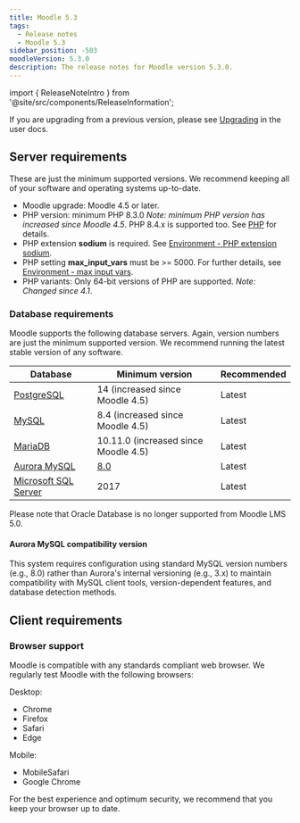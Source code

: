 ```yaml
---
title: Moodle 5.3
tags:
  - Release notes
  - Moodle 5.3
sidebar_position: -503
moodleVersion: 5.3.0
description: The release notes for Moodle version 5.3.0.
---
```


import { ReleaseNoteIntro } from '@site/src/components/ReleaseInformation';

<ReleaseNoteIntro releaseName={frontMatter.moodleVersion} />

If you are upgrading from a previous version, please see [Upgrading](https://docs.moodle.org/en/Upgrading) in the user docs.

## Server requirements

These are just the minimum supported versions. We recommend keeping all of your software and operating systems up-to-date.

- Moodle upgrade: Moodle 4.5 or later.
- PHP version: minimum PHP 8.3.0 *Note: minimum PHP version has increased since Moodle 4.5*. PHP 8.4.x is supported too. See [PHP](../development/policies/php.md) for details.
- PHP extension **sodium** is required. See [Environment - PHP extension sodium](https://docs.moodle.org/en/Environment_-_PHP_extension_sodium).
- PHP setting **max_input_vars** must be >= 5000. For further details, see [Environment - max input vars](https://docs.moodle.org/en/Environment_-_max_input_vars).
- PHP variants: Only 64-bit versions of PHP are supported. *Note: Changed since 4.1*.

### Database requirements

Moodle supports the following database servers. Again, version numbers are just the minimum supported version. We recommend running the latest stable version of any software.

| Database | Minimum version | Recommended |
| --- | --- | --- |
| [PostgreSQL](http://www.postgresql.org/) | 14 (increased since Moodle 4.5) | Latest |
| [MySQL](http://www.mysql.com/) | 8.4 (increased since Moodle 4.5) | Latest |
| [MariaDB](https://mariadb.org/) | 10.11.0 (increased since Moodle 4.5) | Latest |
| [Aurora MySQL](https://docs.aws.amazon.com/AmazonRDS/latest/AuroraUserGuide/Aurora.AuroraMySQL.html) | [8.0](#aurora-mysql-compatibility-version) | Latest |
| [Microsoft SQL Server](http://www.microsoft.com/en-us/server-cloud/products/sql-server/) | 2017 | Latest |

Please note that Oracle Database is no longer supported from Moodle LMS 5.0.

#### Aurora MySQL compatibility version

This system requires configuration using standard MySQL version numbers (e.g., 8.0) rather than Aurora's internal versioning (e.g., 3.x) to maintain compatibility with MySQL client tools, version-dependent features, and database detection methods.

## Client requirements

### Browser support

Moodle is compatible with any standards compliant web browser. We regularly test Moodle with the following browsers:

Desktop:

- Chrome
- Firefox
- Safari
- Edge

Mobile:

- MobileSafari
- Google Chrome

For the best experience and optimum security, we recommend that you keep your browser up to date.
